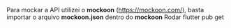 Para mockar a API utilizei o **mockoon** (https://mockoon.com/), basta importar o arquivo **mockoon.json** dentro do **mockoon**
Rodar flutter pub get 
